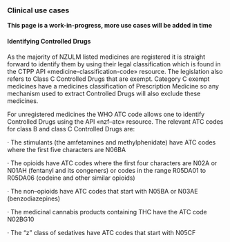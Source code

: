 ### Clinical use cases

**This page is a work-in-progress, more use cases will be added in time**

#### Identifying Controlled Drugs

As the majority of NZULM listed medicines are registered it is straight forward to identify them by using their legal classification which is found in the CTPP API «medicine-classification-code» resource. The legislation also refers to Class C Controlled Drugs that are exempt. Category C exempt medicines have a medicines classification of Prescription Medicine so any mechanism used to extract Controlled Drugs will also exclude these medicines.  

For unregistered medicines the WHO ATC code allows one to identify Controlled Drugs using the API «nzf–atc» resource. The relevant ATC codes for class B and class C Controlled Drugs are:

· The stimulants (the amfetamines and methylphenidate) have ATC codes where the first five characters are N06BA

· The opioids have ATC codes where the first four characters are N02A or N01AH (fentanyl and its congeners) or codes in the range R05DA01 to R05DA06 (codeine and other similar opioids)

· The non–opioids have ATC codes that start with N05BA or N03AE (benzodiazepines)

· The medicinal cannabis products containing THC have the ATC code N02BG10

· The “z” class of sedatives have ATC codes that start with N05CF